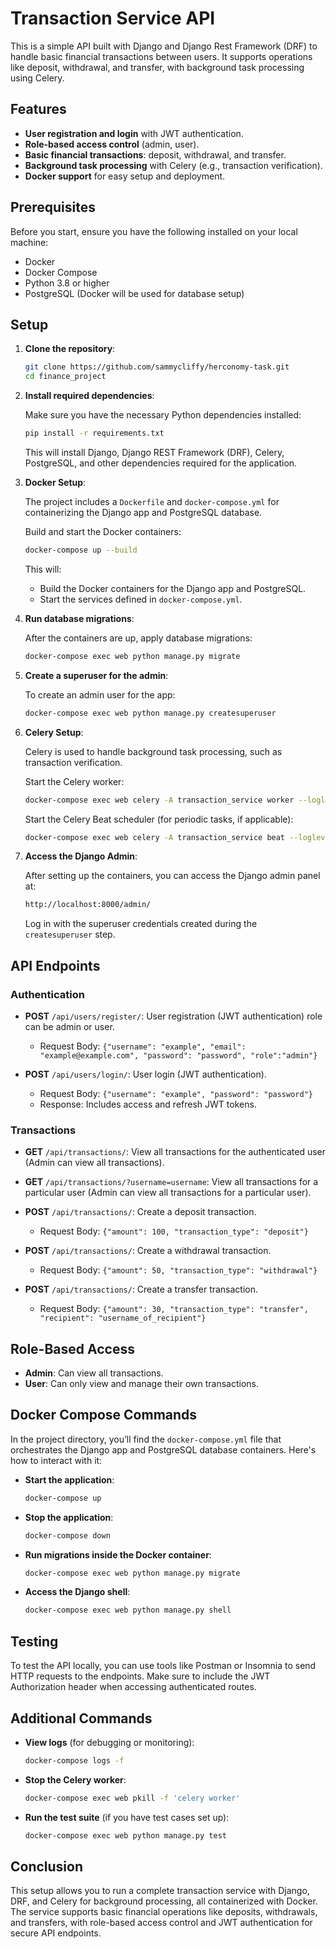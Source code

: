 # Transaction Service API

This is a simple API built with Django and Django Rest Framework (DRF) to handle basic financial transactions between users. It supports operations like deposit, withdrawal, and transfer, with background task processing using Celery.

## Features

- **User registration and login** with JWT authentication.
- **Role-based access control** (admin, user).
- **Basic financial transactions**: deposit, withdrawal, and transfer.
- **Background task processing** with Celery (e.g., transaction verification).
- **Docker support** for easy setup and deployment.

## Prerequisites

Before you start, ensure you have the following installed on your local machine:

- Docker
- Docker Compose
- Python 3.8 or higher
- PostgreSQL (Docker will be used for database setup)

## Setup

1. **Clone the repository**:

   ```bash
   git clone https://github.com/sammycliffy/herconomy-task.git
   cd finance_project
   ```

2. **Install required dependencies**:

   Make sure you have the necessary Python dependencies installed:

   ```bash
   pip install -r requirements.txt
   ```

   This will install Django, Django REST Framework (DRF), Celery, PostgreSQL, and other dependencies required for the application.

3. **Docker Setup**:

   The project includes a `Dockerfile` and `docker-compose.yml` for containerizing the Django app and PostgreSQL database.

   Build and start the Docker containers:

   ```bash
   docker-compose up --build
   ```

   This will:

   - Build the Docker containers for the Django app and PostgreSQL.
   - Start the services defined in `docker-compose.yml`.

4. **Run database migrations**:

   After the containers are up, apply database migrations:

   ```bash
   docker-compose exec web python manage.py migrate
   ```

5. **Create a superuser for the admin**:

   To create an admin user for the app:

   ```bash
   docker-compose exec web python manage.py createsuperuser
   ```

6. **Celery Setup**:

   Celery is used to handle background task processing, such as transaction verification.

   Start the Celery worker:

   ```bash
   docker-compose exec web celery -A transaction_service worker --loglevel=info
   ```

   Start the Celery Beat scheduler (for periodic tasks, if applicable):

   ```bash
   docker-compose exec web celery -A transaction_service beat --loglevel=info
   ```

7. **Access the Django Admin**:

   After setting up the containers, you can access the Django admin panel at:

   ```bash
   http://localhost:8000/admin/
   ```

   Log in with the superuser credentials created during the `createsuperuser` step.

## API Endpoints

### Authentication

- **POST** `/api/users/register/`: User registration (JWT authentication) role can be admin or user.

  - Request Body: `{"username": "example", "email": "example@example.com", "password": "password", "role":"admin"}`

- **POST** `/api/users/login/`: User login (JWT authentication).
  - Request Body: `{"username": "example", "password": "password"}`
  - Response: Includes access and refresh JWT tokens.

### Transactions

- **GET** `/api/transactions/`: View all transactions for the authenticated user (Admin can view all transactions).
- **GET** `/api/transactions/?username=username`: View all transactions for a particular user (Admin can view all transactions for a particular user).

- **POST** `/api/transactions/`: Create a deposit transaction.
  - Request Body: `{"amount": 100, "transaction_type": "deposit"}`
- **POST** `/api/transactions/`: Create a withdrawal transaction.
  - Request Body: `{"amount": 50, "transaction_type": "withdrawal"}`
- **POST** `/api/transactions/`: Create a transfer transaction.
  - Request Body: `{"amount": 30, "transaction_type": "transfer", "recipient": "username_of_recipient"}`

## Role-Based Access

- **Admin**: Can view all transactions.
- **User**: Can only view and manage their own transactions.

## Docker Compose Commands

In the project directory, you’ll find the `docker-compose.yml` file that orchestrates the Django app and PostgreSQL database containers. Here's how to interact with it:

- **Start the application**:

  ```bash
  docker-compose up
  ```

- **Stop the application**:

  ```bash
  docker-compose down
  ```

- **Run migrations inside the Docker container**:

  ```bash
  docker-compose exec web python manage.py migrate
  ```

- **Access the Django shell**:

  ```bash
  docker-compose exec web python manage.py shell
  ```

## Testing

To test the API locally, you can use tools like Postman or Insomnia to send HTTP requests to the endpoints. Make sure to include the JWT Authorization header when accessing authenticated routes.

## Additional Commands

- **View logs** (for debugging or monitoring):

  ```bash
  docker-compose logs -f
  ```

- **Stop the Celery worker**:

  ```bash
  docker-compose exec web pkill -f 'celery worker'
  ```

- **Run the test suite** (if you have test cases set up):

  ```bash
  docker-compose exec web python manage.py test
  ```

## Conclusion

This setup allows you to run a complete transaction service with Django, DRF, and Celery for background processing, all containerized with Docker. The service supports basic financial operations like deposits, withdrawals, and transfers, with role-based access control and JWT authentication for secure API endpoints.
